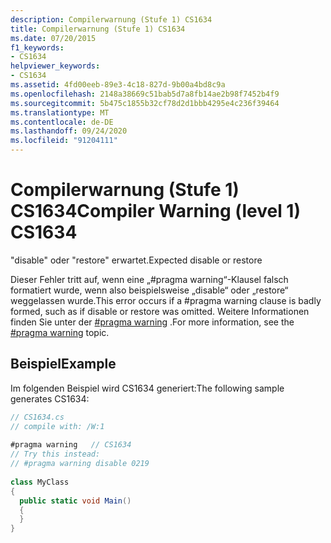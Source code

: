 ```yaml
---
description: Compilerwarnung (Stufe 1) CS1634
title: Compilerwarnung (Stufe 1) CS1634
ms.date: 07/20/2015
f1_keywords:
- CS1634
helpviewer_keywords:
- CS1634
ms.assetid: 4fd00eeb-89e3-4c18-827d-9b00a4bd8c9a
ms.openlocfilehash: 2148a38669c51bab5d7a8fb14ae2b98f7452b4f9
ms.sourcegitcommit: 5b475c1855b32cf78d2d1bbb4295e4c236f39464
ms.translationtype: MT
ms.contentlocale: de-DE
ms.lasthandoff: 09/24/2020
ms.locfileid: "91204111"
---
```

# <a name="compiler-warning-level-1-cs1634"></a><span data-ttu-id="58be4-103">Compilerwarnung (Stufe 1) CS1634</span><span class="sxs-lookup"><span data-stu-id="58be4-103">Compiler Warning (level 1) CS1634</span></span>

<span data-ttu-id="58be4-104">"disable" oder "restore" erwartet.</span><span class="sxs-lookup"><span data-stu-id="58be4-104">Expected disable or restore</span></span>  
  
 <span data-ttu-id="58be4-105">Dieser Fehler tritt auf, wenn eine „#pragma warning“-Klausel falsch formatiert wurde, wenn also beispielsweise „disable“ oder „restore“ weggelassen wurde.</span><span class="sxs-lookup"><span data-stu-id="58be4-105">This error occurs if a #pragma warning clause is badly formed, such as if disable or restore was omitted.</span></span> <span data-ttu-id="58be4-106">Weitere Informationen finden Sie unter der [#pragma warning](../language-reference/preprocessor-directives/preprocessor-pragma-warning.md) .</span><span class="sxs-lookup"><span data-stu-id="58be4-106">For more information, see the [#pragma warning](../language-reference/preprocessor-directives/preprocessor-pragma-warning.md) topic.</span></span>  
  
## <a name="example"></a><span data-ttu-id="58be4-107">Beispiel</span><span class="sxs-lookup"><span data-stu-id="58be4-107">Example</span></span>  

 <span data-ttu-id="58be4-108">Im folgenden Beispiel wird CS1634 generiert:</span><span class="sxs-lookup"><span data-stu-id="58be4-108">The following sample generates CS1634:</span></span>  
  
```csharp  
// CS1634.cs  
// compile with: /W:1  
  
#pragma warning   // CS1634  
// Try this instead:  
// #pragma warning disable 0219  
  
class MyClass  
{  
  public static void Main()  
  {  
  }  
}  
```
